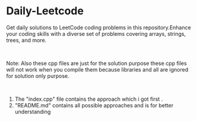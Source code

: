# Daily-Leetcode

Get daily solutions to LeetCode coding problems in this repository.Enhance your coding skills with a diverse set of problems covering arrays, strings, trees, and more.

<br/>

Note: Also these cpp files are just for the solution purpose these cpp files will not work when you compile them because libraries and all are ignored for solution only purpose.

<br/>

1. The "index.cpp" file contains the approach which i got first .
2. "README.md" contains all possible approaches and is for better understanding